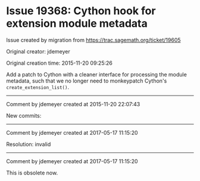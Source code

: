 # Issue 19368: Cython hook for extension module metadata

Issue created by migration from https://trac.sagemath.org/ticket/19605

Original creator: jdemeyer

Original creation time: 2015-11-20 09:25:26

Add a patch to Cython with a cleaner interface for processing the module metadata, such that we no longer need to monkeypatch Cython's `create_extension_list()`.


---

Comment by jdemeyer created at 2015-11-20 22:07:43

New commits:


---

Comment by jdemeyer created at 2017-05-17 11:15:20

Resolution: invalid


---

Comment by jdemeyer created at 2017-05-17 11:15:20

This is obsolete now.
